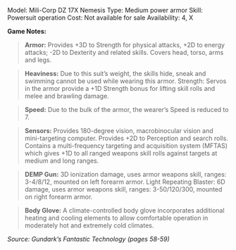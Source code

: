 Model: Mili-Corp DZ 17X Nemesis
Type: Medium power armor
Skill: Powersuit operation
Cost: Not available for sale
Availability: 4, X

**Game Notes:**
> **Armor:** Provides +3D to Strength for physical attacks, +2D to energy attacks; -2D to Dexterity and related skills. Covers head, torso, arms and legs. 

> **Heaviness:** Due to this suit’s weight, the skills hide, sneak and swimming cannot be used while wearing this armor. Strength: Servos in the armor provide a +1D Strength bonus for lifting skill rolls and melee and brawling damage.

> **Speed:** Due to the bulk of the armor, the wearer’s Speed is reduced to 7. 

> **Sensors:** Provides 180-degree vision, macrobinocular vision and mini-targeting computer. Provides +2D to Perception and search rolls. Contains a multi-frequency targeting and acquisition system (MFTAS) which gives +1D to all ranged weapons skill rolls against targets at medium and long ranges.

> **DEMP Gun:** 3D ionization damage, uses armor weapons skill, ranges: 3-4/8/12, mounted on left forearm armor. Light Repeating Blaster: 6D damage, uses armor weapons skill, ranges: 3-50/120/300, mounted on right forearm armor.

> **Body Glove:** A climate-controlled body glove incorporates additional heating and cooling elements to allow comfortable operation in moderately hot and extremely cold climates.

*Source: Gundark’s Fantastic Technology (pages 58-59)*